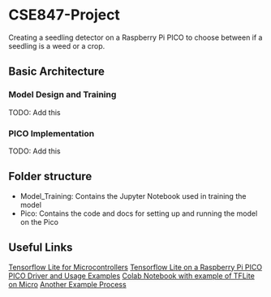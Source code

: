 # CSE847-Project
Creating a seedling detector on a Raspberry Pi PICO to choose between if a seedling is a weed or a crop.

## Basic Architecture
### Model Design and Training
TODO: Add this

### PICO Implementation
TODO: Add this

## Folder structure
 - Model_Training: Contains the Jupyter Notebook used in training the model
 - Pico: Contains the code and docs for setting up and running the model on the Pico 
 
## Useful Links
[Tensorflow Lite for Microcontrollers](https://www.tensorflow.org/lite/microcontrollers)
[Tensorflow Lite on a Raspberry Pi PICO](https://github.com/raspberrypi/pico-tflmicro)
[PICO Driver and Usage Examples](https://github.com/raspberrypi/pico-examples)
[Colab Notebook with example of TFLite on Micro](https://colab.research.google.com/github/arduino/ArduinoTensorFlowLiteTutorials/blob/master/GestureToEmoji/arduino_tinyml_workshop.ipynb#scrollTo=I65ukChEgyNp)
[Another Example Process](https://eloquentarduino.github.io/2020/11/tinyml-on-arduino-and-stm32-cnn-convolutional-neural-network-example/)
